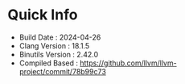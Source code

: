 # Quick Info
* Build Date : 2024-04-26
* Clang Version : 18.1.5
* Binutils Version : 2.42.0
* Compiled Based : https://github.com/llvm/llvm-project/commit/78b99c73
